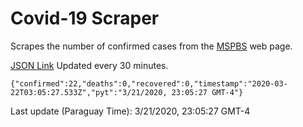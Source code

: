 # Covid-19 Scraper

Scrapes the number of confirmed cases from the [MSPBS](https://www.mspbs.gov.py/covid-19.php) web page.

[JSON Link](https://jmayalag.github.io/covid19-scrape/cases.json)
Updated every 30 minutes.
```
{"confirmed":22,"deaths":0,"recovered":0,"timestamp":"2020-03-22T03:05:27.533Z","pyt":"3/21/2020, 23:05:27 GMT-4"}
```
Last update (Paraguay Time): 3/21/2020, 23:05:27 GMT-4